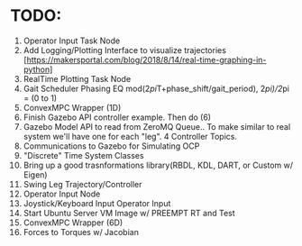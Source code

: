 # TODO:

1. Operator Input Task Node
2. Add Logging/Plotting Interface to visualize trajectories [https://makersportal.com/blog/2018/8/14/real-time-graphing-in-python]
3. RealTime Plotting Task Node
4. Gait Scheduler Phasing EQ mod(2*pi*T+phase_shift/gait_period), 2*pi)/2*pi = (0 to 1)
5. ConvexMPC Wrapper (1D)
6. Finish Gazebo API controller example.  Then do (6)
7. Gazebo Model API to read from ZeroMQ Queue..  To make similar to real system we'll have one for each "leg".  4 Controller Topics.
8. Communications to Gazebo for Simulating OCP
9. "Discrete" Time System Classes
10. Bring up a good trasnformations library(RBDL, KDL, DART, or Custom w/ Eigen)
11. Swing Leg Trajectory/Controller
12. Operator Input Node
13. Joystick/Keyboard Input Operator Input
14. Start Ubuntu Server VM Image w/ PREEMPT RT and Test
15. ConvexMPC Wrapper (6D)
16. Forces to Torques w/ Jacobian

